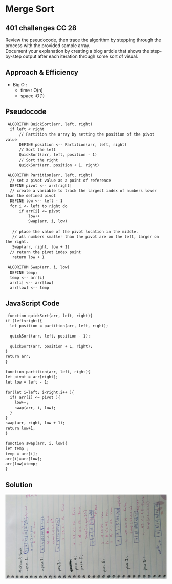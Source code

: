 # Merge Sort  


## 401 challenges CC 28  
  Review the pseudocode, then trace the algorithm by stepping through the process with the provided sample array.  
  Document your explanation by creating a blog article that shows the step-by-step output after each iteration through some sort of visual.



## Approach & Efficiency
- Big O :
   - time : O(n)
   - space :O(1)


## Pseudocode
  ```
   ALGORITHM QuickSort(arr, left, right)
    if left < right
        // Partition the array by setting the position of the pivot value 
        DEFINE position <-- Partition(arr, left, right)
        // Sort the left
        QuickSort(arr, left, position - 1)
        // Sort the right
        QuickSort(arr, position + 1, right)

   ALGORITHM Partition(arr, left, right)
    // set a pivot value as a point of reference
    DEFINE pivot <-- arr[right]
    // create a variable to track the largest index of numbers lower than the defined pivot
    DEFINE low <-- left - 1
    for i <- left to right do
        if arr[i] <= pivot
            low++
            Swap(arr, i, low)

     // place the value of the pivot location in the middle.
     // all numbers smaller than the pivot are on the left, larger on the right. 
     Swap(arr, right, low + 1)
    // return the pivot index point
     return low + 1

   ALGORITHM Swap(arr, i, low)
    DEFINE temp;
    temp <-- arr[i]
    arr[i] <-- arr[low]
    arr[low] <-- temp
  ```

## JavaScript Code  

  ``` 
   function quickSort(arr, left, right){
  if (left<right){
    let position = partition(arr, left, right);

    quickSort(arr, left, position - 1);
  
    quickSort(arr, position + 1, right);
  }
  return arr;
}
  
function partition(arr, left, right){
  let pivot = arr[right];
  let low = left - 1;

  for(let i=left; i<right;i++ ){
    if( arr[i] <= pivot ){
      low++;
      swap(arr, i, low);
    }
  }
  swap(arr, right, low + 1);
  return low+1;
}

function swap(arr, i, low){
  let temp ;
  temp = arr[i];
  arr[i]=arr[low];
  arr[low]=temp;
}

  ```

## Solution
![quickSort](../../assets/quickSort.jpeg)


